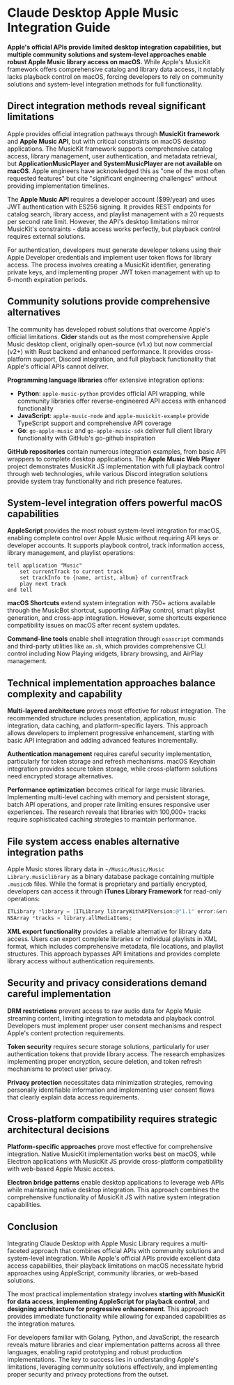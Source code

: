 # Claude Desktop Apple Music Integration Guide

**Apple's official APIs provide limited desktop integration capabilities, but multiple community solutions and system-level approaches enable robust Apple Music library access on macOS.** While Apple's MusicKit framework offers comprehensive catalog and library data access, it notably lacks playback control on macOS, forcing developers to rely on community solutions and system-level integration methods for full functionality.

## Direct integration methods reveal significant limitations

Apple provides official integration pathways through **MusicKit framework** and **Apple Music API**, but with critical constraints on macOS desktop applications. The MusicKit framework supports comprehensive catalog access, library management, user authentication, and metadata retrieval, but **ApplicationMusicPlayer and SystemMusicPlayer are not available on macOS**. Apple engineers have acknowledged this as "one of the most often requested features" but cite "significant engineering challenges" without providing implementation timelines.

The **Apple Music API** requires a developer account ($99/year) and uses JWT authentication with ES256 signing. It provides REST endpoints for catalog search, library access, and playlist management with a 20 requests per second rate limit. However, the API's desktop limitations mirror MusicKit's constraints - data access works perfectly, but playback control requires external solutions.

For authentication, developers must generate developer tokens using their Apple Developer credentials and implement user token flows for library access. The process involves creating a MusicKit identifier, generating private keys, and implementing proper JWT token management with up to 6-month expiration periods.

## Community solutions provide comprehensive alternatives

The community has developed robust solutions that overcome Apple's official limitations. **Cider** stands out as the most comprehensive Apple Music desktop client, originally open-source (v1.x) but now commercial (v2+) with Rust backend and enhanced performance. It provides cross-platform support, Discord integration, and full playback functionality that Apple's official APIs cannot deliver.

**Programming language libraries** offer extensive integration options:
- **Python**: `apple-music-python` provides official API wrapping, while community libraries offer reverse-engineered API access with enhanced functionality
- **JavaScript**: `apple-music-node` and `apple-musickit-example` provide TypeScript support and comprehensive API coverage
- **Go**: `go-apple-music` and `go-apple-music-sdk` deliver full client library functionality with GitHub's go-github inspiration

**GitHub repositories** contain numerous integration examples, from basic API wrappers to complete desktop applications. The **Apple Music Web Player** project demonstrates MusicKit JS implementation with full playback control through web technologies, while various Discord integration solutions provide system tray functionality and rich presence features.

## System-level integration offers powerful macOS capabilities

**AppleScript** provides the most robust system-level integration for macOS, enabling complete control over Apple Music without requiring API keys or developer accounts. It supports playbook control, track information access, library management, and playlist operations:

```applescript
tell application "Music"
    set currentTrack to current track
    set trackInfo to {name, artist, album} of currentTrack
    play next track
end tell
```

**macOS Shortcuts** extend system integration with 750+ actions available through the MusicBot shortcut, supporting AirPlay control, smart playlist generation, and cross-app integration. However, some shortcuts experience compatibility issues on macOS after recent system updates.

**Command-line tools** enable shell integration through `osascript` commands and third-party utilities like `am.sh`, which provides comprehensive CLI control including Now Playing widgets, library browsing, and AirPlay management.

## Technical implementation approaches balance complexity and capability

**Multi-layered architecture** proves most effective for robust integration. The recommended structure includes presentation, application, music integration, data caching, and platform-specific layers. This approach allows developers to implement progressive enhancement, starting with basic API integration and adding advanced features incrementally.

**Authentication management** requires careful security implementation, particularly for token storage and refresh mechanisms. macOS Keychain integration provides secure token storage, while cross-platform solutions need encrypted storage alternatives.

**Performance optimization** becomes critical for large music libraries. Implementing multi-level caching with memory and persistent storage, batch API operations, and proper rate limiting ensures responsive user experiences. The research reveals that libraries with 100,000+ tracks require sophisticated caching strategies to maintain performance.

## File system access enables alternative integration paths

Apple Music stores library data in `~/Music/Music/Music Library.musiclibrary` as a binary database package containing multiple `.musicdb` files. While the format is proprietary and partially encrypted, developers can access it through **iTunes Library Framework** for read-only operations:

```objective-c
ITLibrary *library = [ITLibrary libraryWithAPIVersion:@"1.1" error:&error];
NSArray *tracks = library.allMediaItems;
```

**XML export functionality** provides a reliable alternative for library data access. Users can export complete libraries or individual playlists in XML format, which includes comprehensive metadata, file locations, and playlist structures. This approach bypasses API limitations and provides complete library access without authentication requirements.

## Security and privacy considerations demand careful implementation

**DRM restrictions** prevent access to raw audio data for Apple Music streaming content, limiting integration to metadata and playback control. Developers must implement proper user consent mechanisms and respect Apple's content protection requirements.

**Token security** requires secure storage solutions, particularly for user authentication tokens that provide library access. The research emphasizes implementing proper encryption, secure deletion, and token refresh mechanisms to protect user privacy.

**Privacy protection** necessitates data minimization strategies, removing personally identifiable information and implementing user consent flows that clearly explain data access requirements.

## Cross-platform compatibility requires strategic architectural decisions

**Platform-specific approaches** prove most effective for comprehensive integration. Native MusicKit implementation works best on macOS, while Electron applications with MusicKit JS provide cross-platform compatibility with web-based Apple Music access.

**Electron bridge patterns** enable desktop applications to leverage web APIs while maintaining native desktop integration. This approach combines the comprehensive functionality of MusicKit JS with native system integration capabilities.

## Conclusion

Integrating Claude Desktop with Apple Music Library requires a multi-faceted approach that combines official APIs with community solutions and system-level integration. While Apple's official APIs provide excellent data access capabilities, their playback limitations on macOS necessitate hybrid approaches using AppleScript, community libraries, or web-based solutions.

The most practical implementation strategy involves **starting with MusicKit for data access**, **implementing AppleScript for playback control**, and **designing architecture for progressive enhancement**. This approach provides immediate functionality while allowing for expanded capabilities as the integration matures.

For developers familiar with Golang, Python, and JavaScript, the research reveals mature libraries and clear implementation patterns across all three languages, enabling rapid prototyping and robust production implementations. The key to success lies in understanding Apple's limitations, leveraging community solutions effectively, and implementing proper security and privacy protections from the outset.